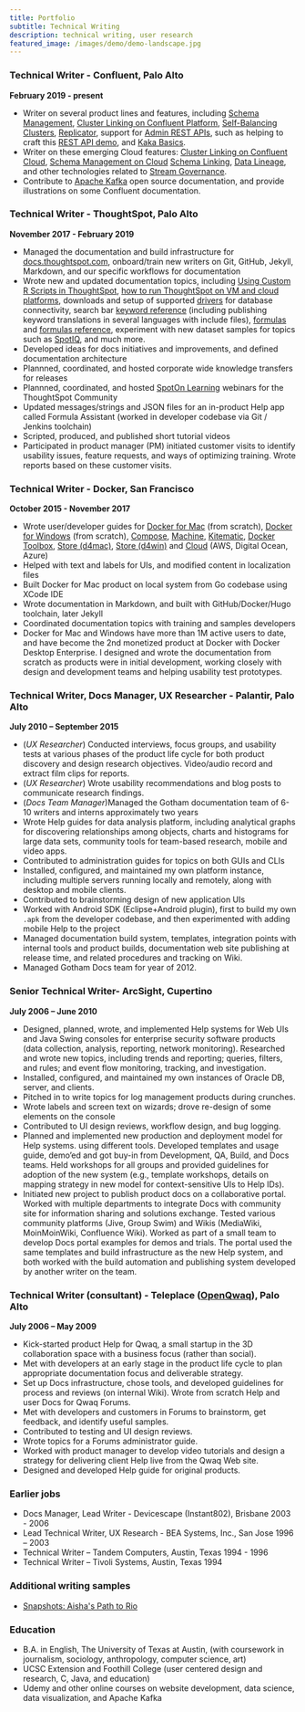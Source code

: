 ```yaml
---
title: Portfolio
subtitle: Technical Writing
description: technical writing, user research
featured_image: /images/demo/demo-landscape.jpg
---
```


### Technical Writer - Confluent, Palo Alto  

**February 2019 - present**

- Writer on several product lines and features, including [Schema Management](https://docs.confluent.io/current/schema-registry/index.html), [Cluster Linking on Confluent Platform](https://docs.confluent.io/platform/current/multi-dc-deployments/cluster-linking/index.html), [Self-Balancing Clusters](https://docs.confluent.io/current/kafka/sbc/index.html), [Replicator](https://docs.confluent.io/current/multi-dc-deployments/replicator/replicator-quickstart.html), support for [Admin REST APIs](https://docs.confluent.io/platform/current/kafka-rest/index.html), such as helping to craft this [REST API demo](https://github.com/confluentinc/demo-scene/tree/master/adminrest), and [Kaka Basics](https://docs.confluent.io/current/kafka/kafka-basics.html).
- Writer on these emerging Cloud features: [Cluster Linking on Confluent Cloud](https://docs.confluent.io/cloud/current/multi-cloud/cluster-linking/index.html), [Schema Management on Cloud](https://docs.confluent.io/cloud/current/client-apps/schemas-manage.html)
[Schema Linking](https://docs.confluent.io/cloud/current/sr/schema-linking.html),
[Data Lineage](https://docs.confluent.io/cloud/current/data-governance/index.html),
and other technologies related to
[Stream Governance](https://docs.confluent.io/cloud/current/stream-governance/index.html).
- Contribute to [Apache Kafka](https://kafka.apache.org/) open source documentation, and provide illustrations on some Confluent documentation.

### Technical Writer - ThoughtSpot, Palo Alto  

**November 2017 - February 2019**

- Managed the documentation and build infrastructure for [docs.thoughtspot.com](https://docs.thoughtspot.com/), onboard/train new writers on Git, GitHub, Jekyll, Markdown, and our specific workflows for documentation
- Wrote new and updated documentation topics, including [Using Custom R Scripts in ThoughtSpot](https://docs.thoughtspot.com/5.0/end-user/r-scripts/about-r-in-thoughtspot.html), [how to run ThoughtSpot on VM and cloud platforms](https://docs.thoughtspot.com/5.0/appliance/welcome-intro.html), downloads and setup of supported [drivers](https://docs.thoughtspot.com/5.0/data-integrate/introduction/introduction-data-integration.html) for database connectivity, search bar [keyword reference](https://docs.thoughtspot.com/5.0/reference/keywords.html) (including publishing keyword translations in several languages with include files), [formulas](https://docs.thoughtspot.com/5.0/complex-search/add-formula-to-search.html) and [formulas reference](https://docs.thoughtspot.com/5.0/reference/formula-reference.html), experiment with new dataset samples for topics such as [SpotIQ](https://docs.thoughtspot.com/5.0/spotiq/whatisspotiq.html), and much more.
- Developed ideas for docs initiatives and improvements, and defined documentation architecture
- Plannned, coordinated, and hosted corporate wide knowledge transfers for releases
- Plannned, coordinated, and hosted [SpotOn Learning](https://community.thoughtspot.com/category/spoton-learning-webinars-continuing-ed) webinars for the ThoughtSpot Community
- Updated messages/strings and JSON files for an in-product Help app called Formula Assistant (worked in developer codebase via Git / Jenkins toolchain)
- Scripted, produced, and published short tutorial videos
- Participated in product manager (PM) initiated customer visits to identify usability issues, feature requests, and ways of optimizing training. Wrote reports based on these customer visits.

### Technical Writer - Docker, San Francisco

**October 2015 - November 2017**

* Wrote user/developer guides for [Docker for Mac](https://docs.docker.com/docker-for-mac/) (from scratch), [Docker for Windows](https://docs.docker.com/docker-for-windows/) (from scratch), [Compose](https://docs.docker.com/compose/overview/), [Machine](https://docs.docker.com/machine/overview/), [Kitematic](https://docs.docker.com/kitematic/userguide/), [Docker Toolbox](https://docs.docker.com/toolbox/overview/), [Store (d4mac)](https://hub.docker.com/editions/community/docker-ce-desktop-mac), [Store (d4win)](https://hub.docker.com/editions/community/docker-ce-desktop-windows) and [Cloud](https://docs.docker.com/v1.13/docker-cloud/) (AWS, Digital Ocean, Azure)
* Helped with text and labels for UIs, and modified content in localization files
* Built Docker for Mac product on local system from Go codebase using XCode IDE
* Wrote documentation in Markdown, and built with GitHub/Docker/Hugo toolchain, later Jekyll
* Coordinated documentation topics with training and samples developers
* Docker for Mac and Windows have more than 1M active users to date, and have become the 2nd monetized product at Docker with Docker Desktop Enterprise. I designed and wrote the documentation from scratch as products were in initial development, working closely with design and development teams and helping usability test prototypes.

### Technical Writer, Docs Manager, UX Researcher - Palantir, Palo Alto

**July 2010 – September 2015**

- (_UX Researcher_) Conducted interviews, focus groups, and usability tests at various phases of the product life cycle for both product discovery and design research objectives. Video/audio record and extract film clips for reports.
- (_UX Researcher_) Wrote usability recommendations and blog posts to communicate research findings.
- (_Docs Team Manager_)Managed the Gotham documentation team of 6-10 writers and interns approximately two years
- Wrote Help guides for data analysis platform, including analytical graphs for discovering relationships among objects, charts and histograms for large data sets, community tools for team-based research, mobile and video apps.
- Contributed to administration guides for topics on both GUIs and CLIs
- Installed, configured, and maintained my own platform instance, including multiple servers running locally and remotely, along with desktop and mobile clients.
- Contributed to brainstorming design of new application UIs
- Worked with Android SDK (Eclipse+Android plugin), first to build my own `.apk` from the developer codebase, and then experimented with adding mobile Help to the project
- Managed documentation build system, templates, integration points with internal tools and product builds, documentation web site publishing at release time, and related procedures and tracking on Wiki.
- Managed Gotham Docs team for year of 2012.

### Senior Technical Writer- ArcSight, Cupertino

**July 2006 – June 2010**

- Designed, planned, wrote, and implemented Help systems for Web UIs and Java Swing consoles for enterprise security software products (data collection, analysis, reporting, network monitoring). Researched and wrote new topics, including trends and reporting; queries, filters, and rules; and event flow monitoring, tracking, and investigation.
- Installed, configured, and maintained my own instances of Oracle DB, server, and clients.
- Pitched in to write topics for log management products during crunches.
- Wrote labels and screen text on wizards; drove re-design of some elements on the console
- Contributed to UI design reviews, workflow design, and bug logging.
- Planned and implemented new production and deployment model for Help systems.
using different tools. Developed templates and usage guide, demo’ed and got
buy-in from Development, QA, Build, and Docs teams. Held workshops for all
groups and provided guidelines for adoption of the new system (e.g., template
workshops, details on mapping strategy in new model for context-sensitive UIs to
Help IDs).
- Initiated new project to publish product docs on a collaborative portal. Worked
with multiple departments to integrate Docs with community site for information
sharing and solutions exchange. Tested various community platforms (Jive, Group
Swim) and Wikis (MediaWiki, MoinMoinWiki, Confluence Wiki). Worked as part of a
small team to develop Docs portal examples for demos and trials. The portal used
the same templates and build infrastructure as the new Help system, and both
worked with the build automation and publishing system developed by another
writer on the team.

### Technical Writer (consultant) - Teleplace ([OpenQwaq](http://code.google.com/p/openqwaq/)), Palo Alto

**July 2006 – May 2009**

- Kick-started product Help for Qwaq, a small startup in the 3D collaboration
space with a business focus (rather than social).
- Met with developers at an early stage in the product life cycle to plan appropriate documentation focus
and deliverable strategy.
- Set up Docs infrastructure, chose tools, and developed guidelines for process and reviews (on internal Wiki). Wrote from scratch Help and user Docs for Qwaq Forums.
- Met with developers and customers in Forums to brainstorm, get feedback, and identify useful samples.
- Contributed to testing and UI design reviews.
- Wrote topics for a Forums administrator guide.
- Worked with product manager to develop video tutorials and design a strategy for delivering client Help live from the Qwaq Web site.
- Designed and developed Help guide for original products.

### Earlier jobs
- Docs Manager, Lead Writer - Devicescape (Instant802), Brisbane  2003 -  2006
- Lead Technical Writer, UX Research - BEA Systems, Inc., San Jose  1996 – 2003
- Technical Writer – Tandem Computers, Austin, Texas 1994 - 1996
- Technical Writer – Tivoli Systems, Austin, Texas 1994

### Additional writing samples

- [Snapshots: Aisha's Path to Rio](https://gobair.org/Aisha-Chow-Path-to-Rio#Snapshot_Rio)

### Education

- B.A. in English, The University of Texas at Austin, (with coursework in journalism, sociology, anthropology, computer science, art)
- UCSC Extension and Foothill College (user centered design and research, C, Java, and education)
- Udemy and other online courses on website development, data science, data visualization, and Apache Kafka
